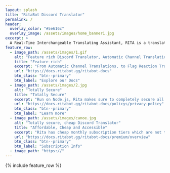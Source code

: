 ```yaml
---
layout: splash
title: "RitaBot Discord Translator"
permalink: /
header:
  overlay_color: "#5e616c"
  overlay_image: /assets/images/home_banner1.jpg
excerpt: >
  A Real-Time Interchangeable Translating Assistant, RITA is a translation bot built using discord.js and the Cloud Google Translate API. Offering affordable, and cheap Discord translation services in over 100+ languages. RitaBot is one of the best cheap and affordable translation bots out there, with no limits on individual discord language translations, and supporting a max of 1000 automatic channel translation tasks.<br />
feature_row:
  - image_path: /assets/images/1.gif
    alt: "Feature rich Discord Translator, Automatic Channel Translation, Flag Reaction Translation, and much more."
    title: "Feature-rich"
    excerpt: "From Automatic Channel Translations, to Flag Reaction Translation, Thread Support and over 100+ supported Langauges."
    url: "https://docs.ritabot.gg/ritabot-docs"
    btn_class: "btn--primary"
    btn_label: "Explore our Docs"
  - image_path: /assets/images/2.jpg
    alt: "Totally Secure"
    title: "Totally Secure"
    excerpt: "Run on Node.js, Rita makes sure to completely secure all user data, restricting DB access to specific staff in order to maintain your privacy."
    url: "https://docs.ritabot.gg/ritabot-docs/policys/privacy-policy"
    btn_class: "btn--primary"
    btn_label: "Learn more"
  - image_path: /assets/images/canoe.jpg
    alt: "Totally secure, cheap Discord Translator"
    title: "Affordable, Cheap and Accessible"
    excerpt: "Rita has cheap monthly subscription tiers which are not throttled in relation to character counts and individual translations. This allows you to communicate efficiently and easily with those you want to. "
    url: "https://docs.ritabot.gg/ritabot-docs/premium/overview"
    btn_class: "btn--primary"
    btn_label: "Subscription Info"
  - image_path: "https://"
---
```

{% include feature_row %}
